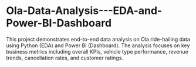 # Ola-Data-Analysis---EDA-and-Power-BI-Dashboard
This project demonstrates end-to-end data analysis on Ola ride-hailing data using Python (EDA) and Power BI (Dashboard). The analysis focuses on key business metrics including overall KPIs, vehicle type performance, revenue trends, cancellation rates, and customer ratings.
